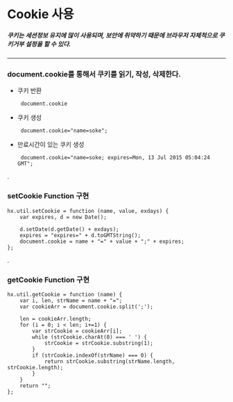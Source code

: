 # Cookie 사용

##### 쿠키는 세션정보 유지에 많이 사용되며, 보안에 취약하기 때문에 브라우저 자체적으로 쿠키거부 설정을 할 수 있다.
 
***
 
### document.cookie를 통해서 쿠키를 읽기, 작성, 삭제한다.

 - 쿠키 반환
 
        document.cookie
        
 - 쿠키 생성 
 
        document.cookie="name=soke";
        
 - 만료시간이 있는 쿠키 생성
 
        document.cookie="name=soke; expires=Mon, 13 Jul 2015 05:04:24 GMT";
        
.

### setCookie Function 구현

    hx.util.setCookie = function (name, value, exdays) {
        var expires, d = new Date();
    
        d.setDate(d.getDate() + exdays);
        expires = "expires=" + d.toGMTString();
        document.cookie = name + "=" + value + ";" + expires;
    };
    
.
    
### getCookie Function 구현

    hx.util.getCookie = function (name) {
        var i, len, strName = name + "=";
        var cookieArr = document.cookie.split(';');
    
        len = cookieArr.length;
        for (i = 0; i < len; i+=1) {
            var strCookie = cookieArr[i];
            while (strCookie.charAt(0) === ' ') {
                strCookie = strCookie.substring(1);
            }
            if (strCookie.indexOf(strName) === 0) {
                return strCookie.substring(strName.length, strCookie.length);
            }
        }
        return "";
    };